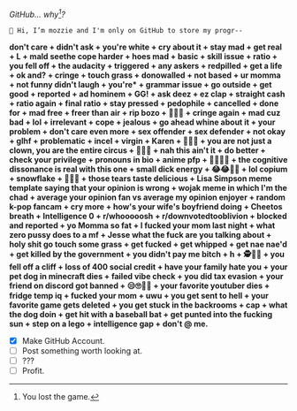 _GitHub... why[^1]?_

    👋 Hi, I’m mozzie and I'm only on GitHub to store my progr--

__don't care + didn't ask + you're white + cry about it + stay mad + get real + L + mald seethe cope harder + hoes mad + basic + skill issue + ratio + you fell off + the audacity + triggered + any askers + redpilled + get a life + ok and? + cringe + touch grass + donowalled + not based + ur momma + not funny didn't laugh + you're* + grammar issue + go outside + get good + reported + ad hominem + GG! + ask deez + ez clap + straight cash + ratio again + final ratio + stay pressed + pedophile + cancelled + done for + mad free + freer than air + rip bozo + 🙂🙂🙂 + cringe again + mad cuz bad + lol + irrelevant + cope + jealous + go ahead whine about it + your problem + don't care even more + sex offender + sex defender + not okay + glhf + problematic + incel + virgin + Karen + 🤡🤡🤡 + you are not just a clown, you are the entire circus + 💅💅💅 + nah this ain't it + do better + check your privilege + pronouns in bio + anime pfp + 🤢🤢🤮🤮 + the cognitive dissonance is real with this one + small dick energy + 😂😂🤣🤣 + lol copium + snowflake + 🚩🚩🚩 + those tears taste delicious + Lisa Simpson meme template saying that your opinion is wrong + wojak meme in which I'm the chad + average your opinion fan vs average my opinion enjoyer + random k-pop fancam + cry more + how's your wife's boyfriend doing + Cheetos breath + Intelligence 0 + r/whooooosh + r/downvotedtooblivion + blocked and reported + yo Momma so fat + I fucked your mom last night + what zero pussy does to a mf + Jesse what the fuck are you talking about + holy shit go touch some grass + get fucked + get whipped + get nae nae'd + get killed by the government + you didn't pay me bitch + h  + 🕵️🍆🔬 + you fell off a cliff + loss of 400 social credit + have your family hate you + your pet dog in minecraft dies + failed vibe check + you did tax evasion + your friend on discord got banned + 😒🙄🧐🤨 + your favorite youtuber dies + fridge temp iq + fucked your mom + uwu + you get sent to hell + your favorite game gets deleted + you get stuck in the backrooms + cap + what the dog doin + get hit with a baseball bat + get punted into the fucking sun + step on a lego + intelligence gap + don't @ me.__
<!---
No.
--->



- [x] Make GitHub Account.
- [ ] Post something worth looking at.
- [ ] ???
- [ ] Profit.

[^1]: You lost the game.
